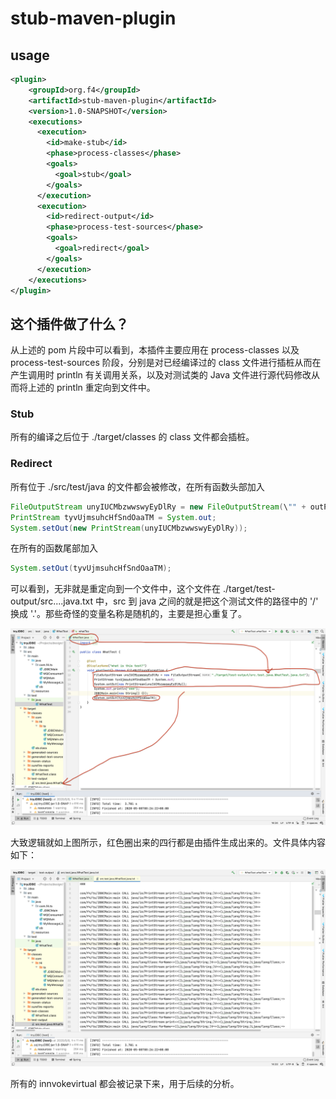 # stub-maven-plugin

## usage

```xml
<plugin>
    <groupId>org.f4</groupId>
    <artifactId>stub-maven-plugin</artifactId>
    <version>1.0-SNAPSHOT</version>
    <executions>
      <execution>
        <id>make-stub</id>
        <phase>process-classes</phase>
        <goals>
          <goal>stub</goal>
        </goals>
      </execution>
      <execution>
        <id>redirect-output</id>
        <phase>process-test-sources</phase>
        <goals>
          <goal>redirect</goal>
        </goals>
      </execution>
    </executions>
</plugin>
```
## 这个插件做了什么？
从上述的 pom 片段中可以看到，本插件主要应用在 process-classes 以及 process-test-sources 阶段，分别是对已经编译过的 
class 文件进行插桩从而在产生调用时 println 有关调用关系，以及对测试类的 Java 文件进行源代码修改从而将上述的
println 重定向到文件中。
### Stub
所有的编译之后位于 ./target/classes 的 class 文件都会插桩。
### Redirect
所有位于 ./src/test/java 的文件都会被修改，在所有函数头部加入
```java
FileOutputStream unyIUCMbzwwswyEyDlRy = new FileOutputStream(\"" + outPutPath + "\");
PrintStream tyvUjmsuhcHfSndOaaTM = System.out;
System.setOut(new PrintStream(unyIUCMbzwwswyEyDlRy));
```
在所有的函数尾部加入
```java
System.setOut(tyvUjmsuhcHfSndOaaTM);
```
可以看到，无非就是重定向到一个文件中，这个文件在 ./target/test-output/src....java.txt 中，src 到 java 之间的就是把这个测试文件的路径中的 '/' 换成 '.'。那些奇怪的变量名称是随机的，主要是担心重复了。

![截屏2020-05-08上午8.26.59](assets/截屏2020-05-08上午8.26.59.png)

大致逻辑就如上图所示，红色圈出来的四行都是由插件生成出来的。文件具体内容如下：

![image-20200508083019675](assets/image-20200508083019675.png)

所有的 innvokevirtual 都会被记录下来，用于后续的分析。